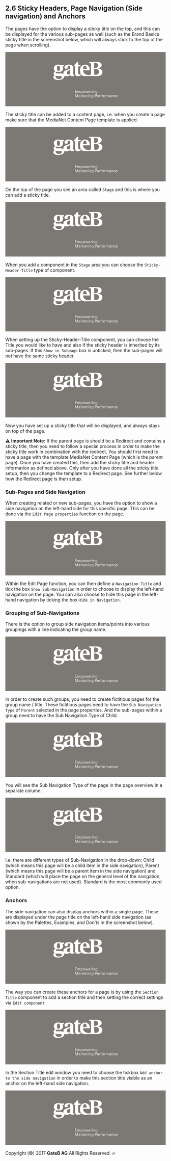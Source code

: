 ## 2.6 Sticky Headers, Page Navigation (Side navigation) and Anchors

The pages have the option to display a sticky title on the top, and this can be displayed for the various sub-pages as well (such as the Brand Basics sticky title in the screenshot below, which will always stick to the top of the page when scrolling).

![alt text](../reference/dummy.png "this is a placeholder")

The sticky title can be added to a content page, i.e. when you create a page make sure that the MediaNet Content Page template is applied.

![alt text](../reference/dummy.png "this is a placeholder")

On the top of the page you see an area called `Stage` and this is where you can add a sticky title.

![alt text](../reference/dummy.png "this is a placeholder")

When you add a component in the `Stage` area you can choose the `Sticky-Header-Title` type of component.

![alt text](../reference/dummy.png "this is a placeholder")

When setting up the Sticky-Header-Title component, you can choose the Title you would like to have and also if the sticky header is inherited by its sub-pages. If this `Show in Subpage` box is unticked, then the sub-pages will not have the same sticky header.

![alt text](../reference/dummy.png "this is a placeholder")

Now you have set up a sticky title that will be displayed, and always stays on top of the page.

:warning: **Important Note:** If the parent page is should be a Redirect and contains a sticky title, then you need to follow a special process in order to make the sticky title work in combination with the redirect. You should first need to have a page with the template MediaNet Content Page (which is the parent page). Once you have created this, then add the sticky title and header information as defined above. Only after you have done all the sticky title setup, then you change the template to a Redirect page. See further below how the Redirect page is then setup.

### Sub-Pages and Side Navigation

When creating related or new sub-pages, you have the option to show a side navigation on the left-hand side for this specific page. This can be done via the `Edit Page properties` function on the page.

![alt text](../reference/dummy.png "this is a placeholder")

Within the Edit Page function, you can then define a `Navigation Title` and tick the box `Show Sub-Navigation` in order to choose to display the left-hand navigation on the page. You can also choose to hide this page in the left-hand navigation by ticking the box `Hide in Navigation`.

### Grouping of Sub-Navigations

There is the option to group side navigation items/points into various groupings with a line indicating the group name.

![alt text](../reference/dummy.png "this is a placeholder")

In order to create such groups, you need to create fictitious pages for the group name / title. These fictitious pages need to have the `Sub Navigation Type` of `Parent` selected in the page properties. And the sub-pages within a group need to have the Sub Navigation Type of Child.

![alt text](../reference/dummy.png "this is a placeholder")

You will see the Sub Navigation Type of the page in the page overview in a separate column.

![alt text](../reference/dummy.png "this is a placeholder")

I.e. there are different types of Sub-Navigation in the drop-down: Child (which means this page will be a child item in the side navigation), Parent (which means this page will be a parent item in the side navigation) and Standard (which will place the page on the general level of the navigation, when sub-navigations are not used). Standard is the most commonly used option.

### Anchors

The side navigation can also display anchors within a single page. These are displayed under the page title on the left-hand side navigation (as shown by the Palettes, Examples, and Don’ts in the screenshot below).

![alt text](../reference/dummy.png "this is a placeholder")

The way you can create these anchors for a page is by using the `Section Title` component to add a section title and then setting the correct settings via `Edit component`

![alt text](../reference/dummy.png "this is a placeholder")

In the Section Title edit window you need to choose the tickbox `Add anchor to the side navigation` in order to make this section title visible as an anchor on the left-hand side navigation.

![alt text](../reference/dummy.png "this is a placeholder")

Copyright (©) 2017 **GateB AG** All Rights Reserved. :fire:
